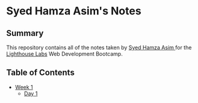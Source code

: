 # Syed Hamza Asim's Notes

## Summary 

This repository contains all of the notes taken by [Syed Hamza Asim ](https://github.com/SyedHamzaAsim)for the [Lighthouse Labs](https://www.lighthouselabs.ca/) Web Development Bootcamp.

## Table of Contents
* [Week 1](/Week_1)
  * [Day 1](/Week_1/Day_1)
  